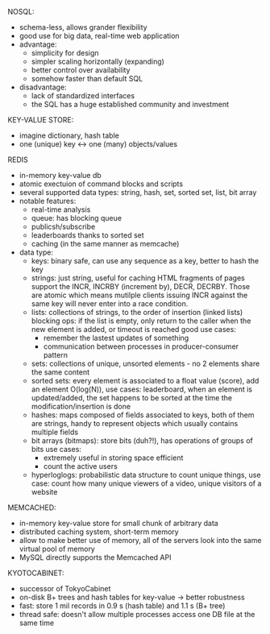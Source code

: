 NOSQL:
  - schema-less, allows grander flexibility
  - good use for big data, real-time web application
  - advantage:
    + simplicity for design
    + simpler scaling horizontally (expanding)
    + better control over availability
    + somehow faster than default SQL
  - disadvantage:
    + lack of standardized interfaces
    + the SQL has a huge established community and investment

KEY-VALUE STORE:
  - imagine dictionary, hash table
  - one (unique) key <-> one (many) objects/values


REDIS
  - in-memory key-value db
  - atomic exectuion of command blocks and scripts
  - several supported data types: string, hash, set, sorted set, list, bit array
  - notable features:
    + real-time analysis
    + queue: has blocking queue
    + publicsh/subscribe
    + leaderboards thanks to sorted set
    + caching (in the same manner as memcache)
  - data type:
    + keys: binary safe, can use any sequence as a key, better to hash the key
    + strings: just string, useful for caching HTML fragments of pages
               support the INCR, INCRBY (increment by), DECR, DECRBY. Those are atomic
               which means mutilple clients issuing INCR against the same key will never enter into
               a race condition.
    + lists: collections of strings, to the order of insertion (linked lists)
      blocking ops: if the list is empty, only return to the caller when the new element is added, or timeout is reached
      good use cases:
      * remember the lastest updates of something
      * communication between processes in producer-consumer pattern
    + sets: collections of unique, unsorted elements - no 2 elements share the same content
    + sorted sets: every element is associated to a float value (score), add an element O(log(N)), use cases: leaderboard, when an element is updated/added, the set happens to be sorted at the time the modification/insertion is done
    + hashes: maps composed of fields associated to keys, both of them are strings, handy to represent objects which usually contains multiple fields
    + bit arrays (bitmaps): store bits (duh?!), has operations of groups of bits
        use cases:
        * extremely useful in storing space efficient
        * count the active users
    + hyperloglogs: probabilistic data structure to count unique things, use case: count how many unique viewers of a video, unique visitors of a website


MEMCACHED:
  - in-memory key-value store for small chunk of arbitrary data
  - distributed caching system, short-term memory
  - allow to make better use of memory, all of the servers look into the same virtual pool of memory
  - MySQL directly supports the Memcached API 


KYOTOCABINET:
  - successor of TokyoCabinet
  - on-disk B+ trees and hash tables for key-value -> better robustness
  - fast: store 1 mil records in 0.9 s (hash table) and 1.1 s (B+ tree)
  - thread safe: doesn't allow multiple processes access one DB file at the same time
